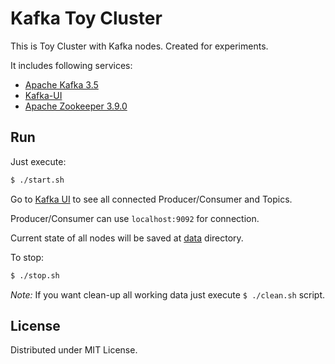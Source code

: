 # Kafka Toy Cluster

This is Toy Cluster with Kafka nodes. Created for experiments.

It includes following services:

-   [Apache Kafka 3.5](https://kafka.apache.org/35/documentation.html)
-   [Kafka-UI](https://github.com/provectus/kafka-ui/)
-   [Apache Zookeeper 3.9.0](https://zookeeper.apache.org/doc/r3.9.0/)

## Run

Just execute:

```sh
$ ./start.sh
```

Go to [Kafka UI](http://localhost:8080/) to see all connected Producer/Consumer and Topics.

Producer/Consumer can use `localhost:9092` for connection.

Current state of all nodes will be saved at [data](./data) directory.

To stop:

```sh
$ ./stop.sh
```

_Note:_ If you want clean-up all working data just execute `$ ./clean.sh` script.

## License

Distributed under MIT License.
